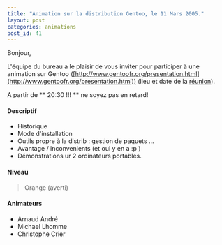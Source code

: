 ```yaml
---
title: "Animation sur la distribution Gentoo, le 11 Mars 2005."
layout: post
categories: animations
post_id: 41
---
```

Bonjour,


L'équipe du bureau a le plaisir de vous inviter pour participer à une animation sur Gentoo ([http://www.gentoofr.org/presentation.html](http://www.gentoofr.org/presentation.html)) (lieu et date de la [réunion](/association/les-reunions-du-plug/)).

A partir de ** 20:30 !!! ** ne soyez pas en retard!



#### Descriptif ####

* Historique
* Mode d'installation
* Outils propre à la distrib : gestion de paquets …
* Avantage / inconvenients (et oui y en a :p )
* Démonstrations ur 2 ordinateurs portables.



#### Niveau ####
> Orange (averti)


#### Animateurs ####

* Arnaud André
* Michael Lhomme
* Christophe Crier